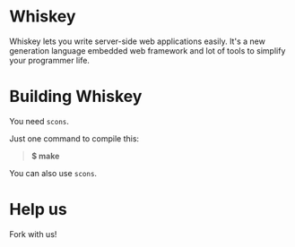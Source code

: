 Whiskey
=============================================

Whiskey lets you write server-side web applications easily.
It's a new generation language embedded web framework and
lot of tools to simplify your programmer life.

Building Whiskey
=============================================

You need `scons`.

Just one command to compile this:

> **$ make**

You can also use `scons`.

<i class="icon-rocket"></i> Help us
=============================================

Fork with us!

